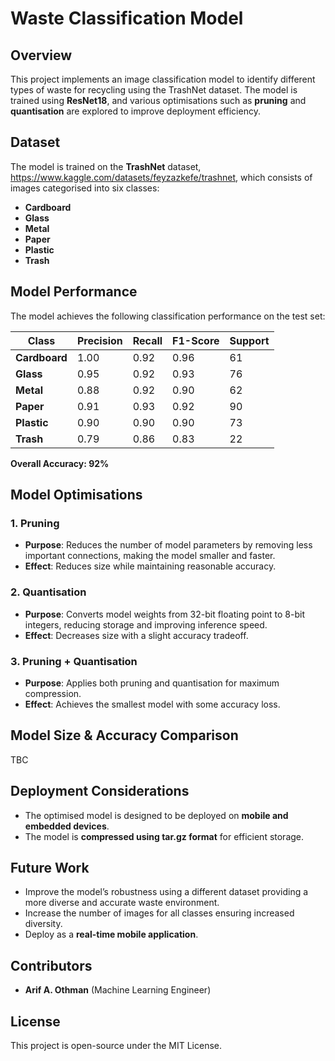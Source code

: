 # Waste Classification Model

## Overview
This project implements an image classification model to identify different types of waste for recycling using the TrashNet dataset. The model is trained using **ResNet18**, and various optimisations such as **pruning** and **quantisation** are explored to improve deployment efficiency.

## Dataset
The model is trained on the **TrashNet** dataset, https://www.kaggle.com/datasets/feyzazkefe/trashnet, which consists of images categorised into six classes:
- **Cardboard**
- **Glass**
- **Metal**
- **Paper**
- **Plastic**
- **Trash**

## Model Performance
The model achieves the following classification performance on the test set:

| Class      | Precision | Recall | F1-Score | Support |
|------------|------------|------------|------------|------------|
| **Cardboard** | 1.00  | 0.92  | 0.96  | 61  |
| **Glass**     | 0.95  | 0.92  | 0.93  | 76  |
| **Metal**     | 0.88  | 0.92  | 0.90  | 62  |
| **Paper**     | 0.91  | 0.93  | 0.92  | 90  |
| **Plastic**   | 0.90  | 0.90  | 0.90  | 73  |
| **Trash**     | 0.79  | 0.86  | 0.83  | 22  |

**Overall Accuracy: 92%**

## Model Optimisations
### 1. **Pruning**
- **Purpose**: Reduces the number of model parameters by removing less important connections, making the model smaller and faster.
- **Effect**: Reduces size while maintaining reasonable accuracy.

### 2. **Quantisation**
- **Purpose**: Converts model weights from 32-bit floating point to 8-bit integers, reducing storage and improving inference speed.
- **Effect**: Decreases size with a slight accuracy tradeoff.

### 3. **Pruning + Quantisation**
- **Purpose**: Applies both pruning and quantisation for maximum compression.
- **Effect**: Achieves the smallest model with some accuracy loss.

## Model Size & Accuracy Comparison
TBC

## Deployment Considerations
- The optimised model is designed to be deployed on **mobile and embedded devices**.
- The model is **compressed using tar.gz format** for efficient storage.

## Future Work
- Improve the model’s robustness using a different dataset providing a more diverse and accurate waste environment.
- Increase the number of images for all classes ensuring increased diversity.
- Deploy as a **real-time mobile application**.

## Contributors
- **Arif A. Othman** (Machine Learning Engineer)

## License
This project is open-source under the MIT License.

